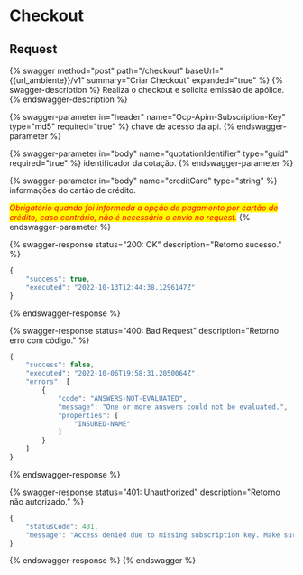 # Checkout

## Request

{% swagger method="post" path="/checkout" baseUrl="{{url_ambiente}}/v1" summary="Criar Checkout" expanded="true" %}
{% swagger-description %}
Realiza o checkout e solicita emissão de apólice.
{% endswagger-description %}

{% swagger-parameter in="header" name="Ocp-Apim-Subscription-Key" type="md5" required="true" %}
chave de acesso da api.
{% endswagger-parameter %}

{% swagger-parameter in="body" name="quotationIdentifier" type="guid" required="true" %}
identificador da cotação.
{% endswagger-parameter %}

{% swagger-parameter in="body" name="creditCard" type="string" %}
informações do cartão de crédito.



_<mark style="color:red;">Obrigatório quando foi informada a opção de pagamento por cartão de crédito, caso contrário, não é necessário o envio no request.</mark>_
{% endswagger-parameter %}

{% swagger-response status="200: OK" description="Retorno sucesso." %}
```javascript
{
    "success": true,
    "executed": "2022-10-13T12:44:38.1296147Z"
}
```
{% endswagger-response %}

{% swagger-response status="400: Bad Request" description="Retorno erro com código." %}
```javascript
{
    "success": false,
    "executed": "2022-10-06T19:58:31.2050064Z",
    "errors": [
        {
            "code": "ANSWERS-NOT-EVALUATED",
            "message": "One or more answers could not be evaluated.",
            "properties": [
                "INSURED-NAME"
            ]
        }
    ]
}
```
{% endswagger-response %}

{% swagger-response status="401: Unauthorized" description="Retorno não autorizado." %}
```javascript
{
    "statusCode": 401,
    "message": "Access denied due to missing subscription key. Make sure to include subscription key when making requests to an API."
}
```
{% endswagger-response %}
{% endswagger %}
